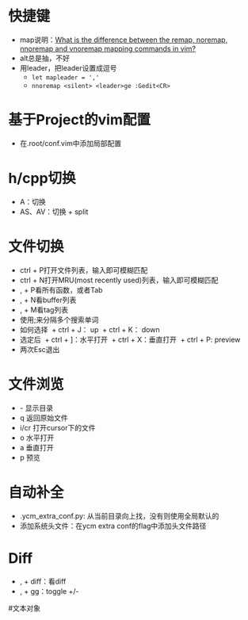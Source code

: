 # 快捷键
+ map说明：[What is the difference between the remap, noremap, nnoremap and vnoremap mapping commands in vim?](https://stackoverflow.com/questions/3776117/what-is-the-difference-between-the-remap-noremap-nnoremap-and-vnoremap-mapping)
+ alt总是抽，不好
+ 用leader，把leader设置成逗号
  + `let mapleader = ','`
  + `nnoremap <silent> <leader>ge :Gedit<CR>`

# 基于Project的vim配置
+ 在.root/conf.vim中添加局部配置

# h/cpp切换
+ A：切换
+ AS、AV：切换 + split

# 文件切换
+ ctrl + P打开文件列表，输入即可模糊匹配
+ ctrl  + N打开MRU(most recently used)列表，输入即可模糊匹配
+ , + P看所有函数，或者Tab
+ , + N看buffer列表
+ , + M看tag列表
+ 使用;来分隔多个搜索单词
+ 如何选择
  + ctrl + J： up
  + ctrl + K： down
+ 选定后
  + ctrl + ]：水平打开
  + ctrl + X：垂直打开
  + ctrl + P: preview
+ 两次Esc退出

# 文件浏览
+ \- 显示目录
+ q 返回原始文件
+ i/cr 打开cursor下的文件
+ o 水平打开
+ a 垂直打开
+ p 预览

# 自动补全
+ .ycm_extra_conf.py: 从当前目录向上找，没有则使用全局默认的
+ 添加系统头文件：在ycm extra conf的flag中添加头文件路径

# Diff
+ , + diff：看diff
+ , + gg：toggle +/-

#文本对象

